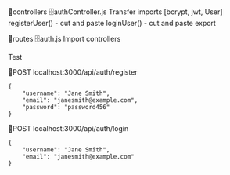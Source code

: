 📁controllers 🗄️authController.js
Transfer imports [bcrypt, jwt, User]
registerUser() - cut and paste
loginUser() - cut and paste
export

📁routes 🗄️auth.js
Import controllers

Test

🍊POST localhost:3000/api/auth/register

```
{
    "username": "Jane Smith",
    "email": "janesmith@example.com",
    "password": "password456"
}

```

🍊POST localhost:3000/api/auth/login

```
{
    "username": "Jane Smith",
    "email": "janesmith@example.com"
}

```

